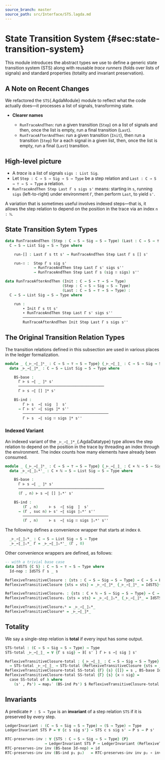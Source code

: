 ```yaml
---
source_branch: master
source_path: src/Interface/STS.lagda.md
---
```


# State Transition System {#sec:state-transition-system}

This module introduces the abstract types we use to define a generic state transition
system (STS) along with reusable *trace runners* (folds over lists of signals) and
standard properties (totality and invariant preservation).

<!--
```agda
{-# OPTIONS --safe #-}

module Interface.STS where

open import Prelude
open import Prelude.InferenceRules public

private
  variable C S Sig : Type
           Γ : C
           s s' s'' : S
           sig : Sig
           sigs : List Sig
           n : ℕ
```
-->

## A Note on Recent Changes

We refactored the `STS`{.AgdaModule} module to reflect what the code actually
does—it processes a list of signals, transforming state.

+  **Clearer names**

   +  `RunTraceAndThen`: run a given transition (`Step`) on a list of signals and
      then, once the list is empty, run a final transition (`Last`).
   +  `RunTraceAfterAndThen`: run a given transition (`Init`), then run a transition
      (`Step`) for a each signal in a given list, then, once the list is empty, run a
      final (`Last`) transition.

## High-level picture

+  A *trace* is a list of signals `sigs : List Sig`.
+  Let `Step : C → S → Sig → S → Type` be a step relation and `Last : C → S → ⊤ → S → Type` a relation.
+  `RunTraceAndThen Step Last Γ s sigs s'` means: starting in `s`, running `sigs`
   (left-to-right) under environment `Γ`, then perform `Last`, to yield `s'`.

A variation that is sometimes useful involves indexed steps—that is, it allows the
step relation to depend on the position in the trace via an index `n : ℕ`.

## State Transition Sytem Types

```agda
data RunTraceAndThen (Step : C → S → Sig → S → Type) (Last : C → S → ⊤ → S → Type) :
  C → S → List Sig → S → Type where

    run-[] : Last Γ s tt s' → RunTraceAndThen Step Last Γ s [] s'

    run-∷ :  Step Γ s sig s'
             → RunTraceAndThen Step Last Γ s' sigs s''
             → RunTraceAndThen Step Last Γ s (sig ∷ sigs) s''

data RunTraceAfterAndThen (Init : C → S → ⊤ → S → Type)
                          (Step : C → S → Sig → S → Type)
                          (Last : C → S → ⊤ → S → Type) :
  C → S → List Sig → S → Type where

    run :
        ∙ Init Γ s tt s'
        ∙ RunTraceAndThen Step Last Γ s' sigs s''
        ─────────────────────────────────────────────
        RunTraceAfterAndThen Init Step Last Γ s sigs s''
```

## The Original Transition Relation Types

The transition relations defined in this subsection are used in various places in the
ledger formalization.

```agda
module _ {_⊢_⇀⟦_⟧ᵇ_ : C → S → ⊤ → S → Type} {_⊢_⇀⟦_⟧_ : C → S → Sig → S → Type} where
  data _⊢_⇀⟦_⟧*_ : C → S → List Sig → S → Type where

    BS-base :
      Γ ⊢ s ⇀⟦ _ ⟧ᵇ s'
      ───────────────────────────────────────
      Γ ⊢ s ⇀⟦ [] ⟧* s'

    BS-ind :
        Γ ⊢ s  ⇀⟦ sig  ⟧  s'
      → Γ ⊢ s' ⇀⟦ sigs ⟧* s''
        ───────────────────────────────────────
        Γ ⊢ s  ⇀⟦ sig ∷ sigs ⟧* s''
```

### Indexed Variant

An indexed variant of the `_⊢_⇀⟦_⟧*_`{.AgdaDatatype} type allows the step relation
to depend on the position in the trace by threading an index through the environment.
The index counts how many elements have already been consumed.

```agda
module _ {_⊢_⇀⟦_⟧ᵇ_ : C → S → ⊤ → S → Type} {_⊢_⇀⟦_⟧_ : C × ℕ → S → Sig → S → Type} where
  data _⊢_⇀⟦_⟧ᵢ*'_ : C × ℕ → S → List Sig → S → Type where

    BS-base :
      Γ ⊢ s ⇀⟦ _ ⟧ᵇ s'
      ───────────────────────────────────────
      (Γ , n) ⊢ s ⇀⟦ [] ⟧ᵢ*' s'

    BS-ind :
        (Γ , n)     ⊢ s  ⇀⟦ sig  ⟧  s'
      → (Γ , suc n) ⊢ s' ⇀⟦ sigs ⟧ᵢ*' s''
        ───────────────────────────────────────
        (Γ , n)     ⊢ s  ⇀⟦ sig ∷ sigs ⟧ᵢ*' s''
```

The following defines a convenience wrapper that starts at index `0`.

```agda
  _⊢_⇀⟦_⟧ᵢ*_ : C → S → List Sig → S → Type
  _⊢_⇀⟦_⟧ᵢ*_ Γ = _⊢_⇀⟦_⟧ᵢ*'_ (Γ , 0)
```

Other convenience wrappers are defined, as follows:

```agda
-- with a trivial base case
data IdSTS {C S} : C → S → ⊤ → S → Type where
  Id-nop : IdSTS Γ s _ s

ReflexiveTransitiveClosure : {sts : C → S → Sig → S → Type} → C → S → List Sig → S → Type
ReflexiveTransitiveClosure {sts = sts} = _⊢_⇀⟦_⟧*_ {_⊢_⇀⟦_⟧ᵇ_ = IdSTS}{sts}

ReflexiveTransitiveClosureᵢ : {sts : C × ℕ → S → Sig → S → Type} → C → S → List Sig → S → Type
ReflexiveTransitiveClosureᵢ {sts = sts} = _⊢_⇀⟦_⟧ᵢ*_ {_⊢_⇀⟦_⟧ᵇ_ = IdSTS}{sts}

ReflexiveTransitiveClosureᵢᵇ = _⊢_⇀⟦_⟧ᵢ*_
ReflexiveTransitiveClosureᵇ = _⊢_⇀⟦_⟧*_
```

## Totality

We say a single-step relation is **total** if every input has some output.

```agda
STS-total : (C → S → Sig → S → Type) → Type
STS-total _⊢_⇀⟦_⟧_ = ∀ {Γ s sig} → ∃[ s' ] Γ ⊢ s ⇀⟦ sig ⟧ s'

ReflexiveTransitiveClosure-total : {_⊢_⇀⟦_⟧_ : C → S → Sig → S → Type}
  → STS-total _⊢_⇀⟦_⟧_ → STS-total (ReflexiveTransitiveClosure {sts = _⊢_⇀⟦_⟧_})
ReflexiveTransitiveClosure-total SS-total {Γ} {s} {[]} = s , BS-base Id-nop
ReflexiveTransitiveClosure-total SS-total {Γ} {s} {x ∷ sig} =
  case SS-total of λ where
    (s' , Ps') → map₂′ (BS-ind Ps') $ ReflexiveTransitiveClosure-total SS-total
```

## Invariants

A predicate `P : S → Type` is an **invariant** of a step relation `STS` if it is
preserved by every step.

```agda
LedgerInvariant : (C → S → Sig → S → Type) → (S → Type) → Type
LedgerInvariant STS P = ∀ {c s sig s'} → STS c s sig s' → P s → P s'

RTC-preserves-inv : ∀ {STS : C → S → Sig → S → Type} {P}
                  → LedgerInvariant STS P → LedgerInvariant (ReflexiveTransitiveClosure {sts = STS}) P
RTC-preserves-inv inv (BS-base Id-nop) = id
RTC-preserves-inv inv (BS-ind p₁ p₂)   = RTC-preserves-inv inv p₂ ∘ inv p₁
